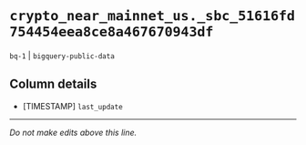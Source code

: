 # `crypto_near_mainnet_us._sbc_51616fd754454eea8ce8a467670943df`
`bq-1` | `bigquery-public-data`

## Column details
* [TIMESTAMP] `last_update`

-------------------------------------------------------------------------------
*Do not make edits above this line.*
